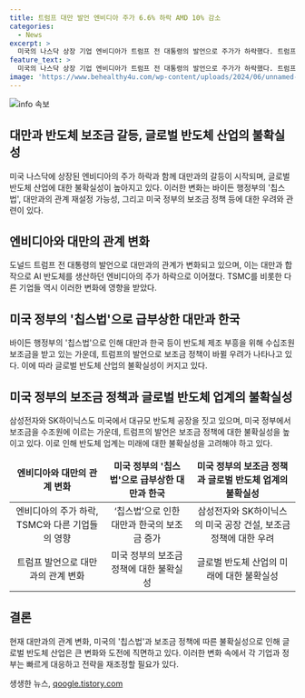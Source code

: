 ```yaml
---
title: 트럼프 대만 발언 엔비디아 주가 6.6% 하락 AMD 10% 감소
categories:
  - News
excerpt: >
  미국의 나스닥 상장 기업 엔비디아가 트럼프 전 대통령의 발언으로 주가가 하락했다. 트럼프는 대만을 상대로 한 반도체 관련 보조금 문제를 제기하며, 이로 인해 TSMC 및 다른 반도체 기업들의 주가에도 영향을 미쳤다. 미국의 반도체 산업이 트럼프의 발언에 요동치고 있으며, 바이든 행정부의 칩스법에 대한 변화 가능성에 대한 관심도 높아지고 있다. 또한, 트럼프의 당선 시 대만 및 한국에 대한 보조금 정책의 변화 가능성이 우려되고 있다. 현재 삼성전자와 SK하이닉스도 미국 내 반도체 공장을 건설 중이며, 이에 관련된 불확실성이 커지고 있다.
feature_text: >
  미국의 나스닥 상장 기업 엔비디아가 트럼프 전 대통령의 발언으로 주가가 하락했다. 트럼프는 대만을 상대로 한 반도체 관련 보조금 문제를 제기하며, 이로 인해 TSMC 및 다른 반도체 기업들의 주가에도 영향을 미쳤다. 미국의 반도체 산업이 트럼프의 발언에 요동치고 있으며, 바이든 행정부의 칩스법에 대한 변화 가능성에 대한 관심도 높아지고 있다. 또한, 트럼프의 당선 시 대만 및 한국에 대한 보조금 정책의 변화 가능성이 우려되고 있다. 현재 삼성전자와 SK하이닉스도 미국 내 반도체 공장을 건설 중이며, 이에 관련된 불확실성이 커지고 있다.
image: 'https://www.behealthy4u.com/wp-content/uploads/2024/06/unnamed-file.png'
---
```


<p><img src="https://www.behealthy4u.com/wp-content/uploads/2024/06/unnamed-file.png" alt="info 속보" /></p>

<h2 data-ke-size="size26">대만과 반도체 보조금 갈등, 글로벌 반도체 산업의 불확실성</h2>

<p data-ke-size="size16">미국 나스닥에 상장된 엔비디아의 주가 하락과 함께 대만과의 갈등이 시작되며, 글로벌 반도체 산업에 대한 불확실성이 높아지고 있다. 이러한 변화는 바이든 행정부의 '칩스법', 대만과의 관계 재설정 가능성, 그리고 미국 정부의 보조금 정책 등에 대한 우려와 관련이 있다.</p>

<h2 data-ke-size="size24">엔비디아와 대만의 관계 변화</h2>

<p data-ke-size="size16">도널드 트럼프 전 대통령의 발언으로 대만과의 관계가 변화되고 있으며, 이는 대만과 합작으로 AI 반도체를 생산하던 엔비디아의 주가 하락으로 이어졌다. TSMC를 비롯한 다른 기업들 역시 이러한 변화에 영향을 받았다.</p>

<h2 data-ke-size="size24">미국 정부의 '칩스법'으로 급부상한 대만과 한국</h2>

<p data-ke-size="size16">바이든 행정부의 '칩스법'으로 인해 대만과 한국 등이 반도체 제조 부흥을 위해 수십조원 보조금을 받고 있는 가운데, 트럼프의 발언으로 보조금 정책이 바뀔 우려가 나타나고 있다. 이에 따라 글로벌 반도체 산업의 불확실성이 커지고 있다.</p>

<h2 data-ke-size="size24">미국 정부의 보조금 정책과 글로벌 반도체 업계의 불확실성</h2>

<p data-ke-size="size16">삼성전자와 SK하이닉스도 미국에서 대규모 반도체 공장을 짓고 있으며, 미국 정부에서 보조금을 수조원에 이르는 가운데, 트럼프의 발언은 보조금 정책에 대한 불확실성을 높이고 있다. 이로 인해 반도체 업계는 미래에 대한 불확실성을 고려해야 하고 있다.</p>

<table>
<thead>
<tr>
<td style="text-align: center; height: 17px;"><b>엔비디아와 대만의 관계 변화</b></td>
<td style="text-align: center; height: 17px;"><b>미국 정부의 '칩스법'으로 급부상한 대만과 한국</b></td>
<td style="text-align: center; height: 17px;"><b>미국 정부의 보조금 정책과 글로벌 반도체 업계의 불확실성</b></td>
</tr>
</thead>
<tbody>
<tr>
<td style="text-align: center; height: 17px;">엔비디아의 주가 하락, TSMC와 다른 기업들의 영향</td>
<td style="text-align: center; height: 17px;">‘칩스법’으로 인한 대만과 한국의 보조금 증가</td>
<td style="text-align: center; height: 17px;">삼성전자와 SK하이닉스의 미국 공장 건설, 보조금 정책에 대한 우려</td>
</tr>
<tr>
<td style="text-align: center; height: 17px;">트럼프 발언으로 대만과의 관계 변화</td>
<td style="text-align: center; height: 17px;">미국 정부의 보조금 정책에 대한 불확실성</td>
<td style="text-align: center; height: 17px;">글로벌 반도체 산업의 미래에 대한 불확실성</td>
</tr>
</tbody>
</table>

<h2 data-ke-size="size24">결론</h2>

<p data-ke-size="size16">현재 대만과의 관계 변화, 미국의 '칩스법'과 보조금 정책에 따른 불확실성으로 인해 글로벌 반도체 산업은 큰 변화와 도전에 직면하고 있다. 이러한 변화 속에서 각 기업과 정부는 빠르게 대응하고 전략을 재조정할 필요가 있다.</p>
생생한 뉴스, <a href="https://qoogle.tistory.com" rel="dofollow">qoogle.tistory.com</a>



